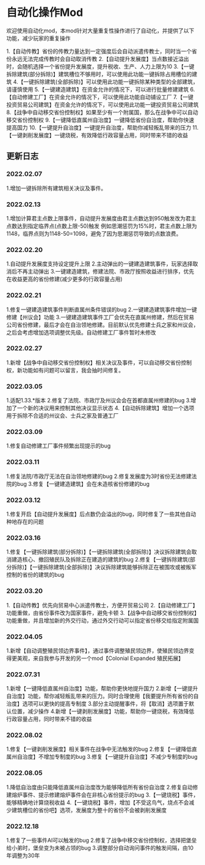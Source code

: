 # 自动化操作Mod

欢迎使用自动化mod，本mod针对大量重复性操作进行了自动化，并提供了以下功能，减少玩家的重复操作

1.【自动传教】省份的传教力量达到一定强度后会自动派遣传教士，同时当一个省份永远无法完成传教时会自动取消传教
2.【自动提升发展度】当点数接近溢出时，会随机选择一个省份提升发展度，提升税收、生产、人力上限为10
3.【一键拆除建筑(部分拆除)】建筑槽位不够用时，可以使用此功能一键拆除占用槽位的建筑
4.【一键拆除建筑(全部拆除)】可以使用此功能一键拆除某种类型的全部建筑，请谨慎使用
5.【一键建造建筑】在资金允许的情况下，可以进行批量修建建筑
6.【自动修建工厂】在资金允许的情况下，可以使用此功能自动铺设工厂
7.【一键投资贸易公司建筑】在资金允许的情况下，可以使用此功能一键投资贸易公司建筑
8.【战争中自动移交省份控制权】如果至少有一个附属国，那么在战争中可以自动移交省份控制权
9.【一键降低直属州自治度】一键降低省份自治度，帮助你快速提高国力
10.【一键提升自治度】一键提升自治度，帮助你减轻叛乱带来的压力
11.【一键剥削发展度】一键烧税，有效降低行政容量占用，同时带来不错的收益

## 更新日志

### 2022.02.07

 1.增加一键拆除所有建筑相关决议及事件。

### 2022.02.13

 1.增加计算君主点数上限事件，自动提升发展度由君主点数达到950触发改为君主点数达到指定临界点(点数上限-50)触发
 例如思潮惩罚为15%时，君主点数上限为1148，临界点则为1148-50=1098，避免了因为思潮惩罚导致的点数浪费。

### 2022.02.20

 1.自动提升发展度支持设定提升上限
 2.主动弹出的一键建造建筑事件，玩家选择取消后不再主动弹出
 3.一键建造建筑，修建法院、市政厅按照收益进行排序，优先在收益更高的省份修建(减少更多的行政容量占用)

### 2022.02.21

 1.修复一键建造建筑事件判断直属州条件错误的bug
 2.一键建造建筑事件增加一键修建【州议会】功能
 3.一键建造建筑事件工厂会优先在直属州修建，然后在贸易公司省份修建，最后才会在自治领地修建。目前默认优先修建士兵之家和州议会，之后会考虑增加选项调整优先级。自动修建工厂事件暂时未修改

### 2022.02.27

 1.新增【战争中自动移交省份控制权】相关决议及事件，可以自动移交省份控制权，新功能如有问题可以留言，我会抽时间修复。

### 2022.03.05

 1.适配1.33.*版本
 2.修复了法院、市政厅及州议会会在首都直属州修建的bug
 3.增加了一个新的决议用来控制其他决议显示状态
 4.【自动拆除建筑】增加一个选项用于拆除不合适的州议会、士兵之家及普通工厂

### 2022.03.09

 1.修复自动修建工厂事件频繁出现提示的bug

### 2022.03.11

 1.修复法院/市政厅无法在自治领地修建的bug
 2.修复发展度为3时省份无法修建法院的bug
 3.修复【一键建造建筑】会在未造核省份修建的bug

### 2022.03.12

 1.修复开启【自动提升发展度】后点数仍会溢出的bug，同时修复了一些其他自动种地存在的问题

### 2022.03.16

 1.修复【一键拆除建筑(部分拆除)】【一键拆除建筑(全部拆除)】决议拆除建筑会取消建造核心、撤回殖民队及拆除正在建造的建筑的bug
 2.修复【一键拆除建筑(部分拆除)】【一键拆除建筑(全部拆除)】决议拆除建筑能够拆除正在被围攻或被叛军控制的省份的建筑的bug

### 2022.03.20

 1.【自动传教】优先向贸易中心派遣传教士，方便开贸易公司
 2.【自动修建工厂】功能重做，由省份事件改为国家事件，避免卡顿
 3.【战争中自动移交省份控制权】功能重做，并且增加新的外交行动，通过外交行动可以指定省份移交给指定附属国

### 2022.04.05

 1.新增【自动调整殖民领边界事件】，通过事件调整殖民领边界，使殖民领边界变得更美观，来自我参与开发的另一个mod【Colonial Expanded 殖民拓展】

### 2022.07.31

 1.新增【一键降低直属州自治度】功能，帮助你更快地提升国力
 2.新增【一键提升自治度】功能，帮你减轻叛乱带来的压力。同时合理使用【我要提升所有省份的自治度】选项可以更快的提高专制度
 3.部分主动提醒事件，将【取消】选项置于默认位置，减少操作 
 4.新增【一键剥削发展度】功能，帮助你一键烧税，有效降低行政容量占用，同时带来不错的收益

### 2022.08.02

 1.修复【一键剥削发展度】相关事件在战争中无法触发的bug
 2.修复【一键降低直属州自治度】不增加专制度的bug
 3.修复【一键提升自治度】不减少专制度的bug
 
### 2022.08.05
 
 1.降低自治度由只能降低直属州自治度改为能够降低所有省份自治度
 2.修复自动修建熔炉事件、提示修建熔炉事件会在非核心省份提示的bug
 3.【一键烧税】事件，能够精确地计算烧税收益
 4.【一键烧税】事件，增加【不受这鸟气，烧点不会减少建筑槽位的省份吧】选项，发展度为整十的省份不会被剥削发展度

### 2022.12.18

 1.修复了一些事件AI可以触发的bug
 2.修复了战争中移交省份控制权，选择把堡垒给小弟时，堡垒变为未被占领的bug
 3.调整部分自动询问事件的触发间隔，由10年调整为30年